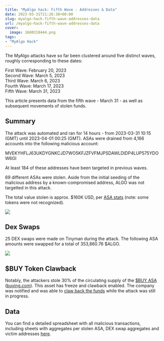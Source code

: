 ```yaml
---
title: "MyAlgo hack: Fifth Wave - Addresses & Data"
date: 2023-03-31T21:26:38+00:00
slug: myalgo-hack-fifth-wave-addresses-data
url: /myalgo-hack-fifth-wave-addresses-data
cover:
  image: 1680318444.png
tags:
- "MyAlgo Hack"
---
```


The MyAlgo attacks have so far been clustered around five distinct
waves, roughly corresponding to these dates:

First Wave: February 20, 2023\
Second Wave: March 5, 2023\
Third Wave: March 6, 2023\
Fourth Wave: March 17, 2023\
Fifth Wave: March 31, 2023

This article presents data from the fifth wave - March 31 - as well as
subsequent movements of stolen funds.

Summary
-------

The attack was automated and ran for 14 hours - from 2023-03-31 10:15
(GMT) until 2023-04-01 00:25 (GMT). ASAs were drained from 4,166
accounts into the following malicious account:

MVEKYHFLJ63UKDYGNKCJD7WO5KFJZFVFMJPSDAWLDIDP4LUP575YDOW6GI

At least 184 of these addresses have been targeted in previous waves.

69 different ASAs were stolen. Aside from the initial seeding of the
malicious address by a known-compromised address, ALGO was not targetted
in this attack.

The total value stolen is approx. \$160K USD, per [ASA
stats](https://www.asastats.com/MVEKYHFLJ63UKDYGNKCJD7WO5KFJZFVFMJPSDAWLDIDP4LUP575YDOW6GI)
(note: some tokens were not recognized).

![](1680317156.png)

Dex Swaps
---------

25 DEX swaps were made on Tinyman during the attack. The following ASA
amounts were swapped for a total of 353,860.76 \$ALGO.

![](1680318590.png)

\$BUY Token Clawback
--------------------

Notably, the attackers stole 30% of the circulating supply of the [\$BUY
ASA](https://allo.info/asset/137020565)
([](https://twitter.com/buying_com)[buying.com](https://buying.com/)).
This asset has freeze and clawback enabled. The company was notified and
was able to [claw back the
funds](https://allo.info/tx/B5Y62QMH6XCVQKJNVGA4CVAIS3PNTBOU45HHARAWNIEAVIIFB7PA)
while the attack was still in progress.

Data
----

You can find a detailed spreadsheet with all malicious transactions,
including sheets with aggregates per stolen ASA, DEX swap aggregates and
victim addresses [here](https://docs.google.com/spreadsheets/d/1glINV3mgigNDOTsXV44jxFy49M6N1J7Ua0e-JXUrYFw).

